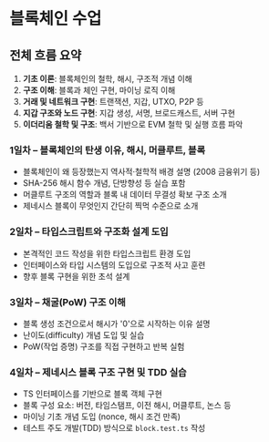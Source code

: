 # 블록체인 수업

## 전체 흐름 요약

1. **기초 이론**: 블록체인의 철학, 해시, 구조적 개념 이해
2. **구조 이해**: 블록과 체인 구현, 마이닝 로직 이해
3. **거래 및 네트워크 구현**: 트랜잭션, 지갑, UTXO, P2P 등
4. **지갑 구조와 노드 구현**: 지갑 생성, 서명, 브로드캐스트, 서버 구현
5. **이더리움 철학 및 구조**: 백서 기반으로 EVM 철학 및 실행 흐름 파악

### 1일차 – 블록체인의 탄생 이유, 해시, 머클루트, 블록

- 블록체인이 왜 등장했는지 역사적·철학적 배경 설명 (2008 금융위기 등)
- SHA-256 해시 함수 개념, 단방향성 등 실습 포함
- 머클루트 구조의 역할과 블록 내 데이터 무결성 확보 구조 소개
- 제네시스 블록이 무엇인지 간단히 찍먹 수준으로 소개

### 2일차 – 타입스크립트와 구조화 설계 도입

- 본격적인 코드 작성을 위한 타입스크립트 환경 도입
- 인터페이스와 타입 시스템의 도입으로 구조적 사고 훈련
- 향후 블록 구현을 위한 초석 설계

### 3일차 – 채굴(PoW) 구조 이해

- 블록 생성 조건으로서 해시가 '0'으로 시작하는 이유 설명
- 난이도(difficulty) 개념 도입 및 실습
- PoW(작업 증명) 구조를 직접 구현하고 반복 실험

### 4일차 – 제네시스 블록 구조 구현 및 TDD 실습

- TS 인터페이스를 기반으로 블록 객체 구현
- 블록 구성 요소: 버전, 타임스탬프, 이전 해시, 머클루트, 논스 등
- 마이닝 기초 개념 도입 (nonce, 해시 조건 만족)
- 테스트 주도 개발(TDD) 방식으로 `block.test.ts` 작성
